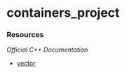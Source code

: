 # containers_project

### Resources
*Official C++ Documentation*
- [vector](https://devdocs.io/cpp/container/vector/vector)